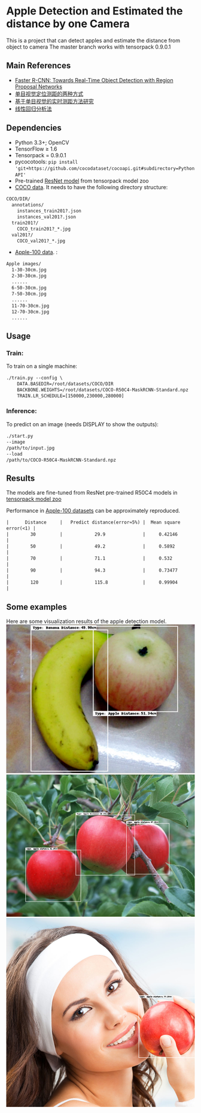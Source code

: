 
# Apple Detection and Estimated the distance by one Camera
This is a project that can detect apples and estimate the distance from object to camera
The master branch works with tensorpack 0.9.0.1 <br/>

## Main References
+ [Faster R-CNN: Towards Real-Time Object Detection with Region Proposal Networks](https://arxiv.org/abs/1506.01497)
+ [单目视觉定位测距的两种方式](https://blog.csdn.net/sillykog/article/details/71214107)
+ [基于单目视觉的实时测距方法研究](https://wenku.baidu.com/view/afe91df8941ea76e58fa0415.html)
+ [线性回归分析法](https://wenku.baidu.com/view/88ddce59770bf78a6429549e.html)

## Dependencies
+ Python 3.3+; OpenCV
+ TensorFlow ≥ 1.6
+ Tensorpack = 0.9.0.1
+ pycocotools: `pip install 'git+https://github.com/cocodataset/cocoapi.git#subdirectory=PythonAPI'`
+ Pre-trained [ResNet model](http://models.tensorpack.com/FasterRCNN/)
  from tensorpack model zoo
+ [COCO data](http://cocodataset.org/#download). It needs to have the following directory structure:
```
COCO/DIR/
  annotations/
    instances_train201?.json
    instances_val201?.json
  train201?/
    COCO_train201?_*.jpg
  val201?/
    COCO_val201?_*.jpg
```
+ [Apple-100 data](https://pan.baidu.com/). :
```
Apple images/
  1-30-30cm.jpg
  2-30-30cm.jpg
  ......
  6-50-30cm.jpg
  7-50-30cm.jpg
  ......
  11-70-30cm.jpg
  12-70-30cm.jpg
  ......
```
## Usage
### Train:

To train on a single machine:
```
./train.py --config \
    DATA.BASEDIR=/root/datasets/COCO/DIR
    BACKBONE.WEIGHTS=/root/datasets/COCO-R50C4-MaskRCNN-Standard.npz
    TRAIN.LR_SCHEDULE=[150000,230000,280000]
```
### Inference:
To predict on an image (needs DISPLAY to show the outputs):
```
./start.py 
--image
/path/to/input.jpg
--load
/path/to/COCO-R50C4-MaskRCNN-Standard.npz

```
## Results
The models are fine-tuned from ResNet pre-trained R50C4 models in
[tensorpack model zoo](http://models.tensorpack.com/FasterRCNN/)

Performance in [Apple-100 datasets](http://https://pan.baidu.com/) can
be approximately reproduced.
   
    |      Distance     |   Predict distance(error≈5%) |  Mean square error(<1) | 
    |        30         |            29.9              |     0.42146            |    
    |        50         |            49.2              |     0.5892             |
    |        70         |            71.1              |     0.532              |
    |        90         |            94.3              |     0.73477            |
    |        120        |            115.8             |     0.99904            |
   
 
## Some examples

Here are some visualization results of the apple detection model.<br/>
![Image text](https://github.com/luotao1996/Apple-Detection/blob/master/examples/apple1.png)<br/>
![Image text](https://github.com/luotao1996/Apple-Detection/blob/master/examples/apple2.png)<br/>
![Image text](https://github.com/luotao1996/Apple-Detection/blob/master/examples/apple3.png)

